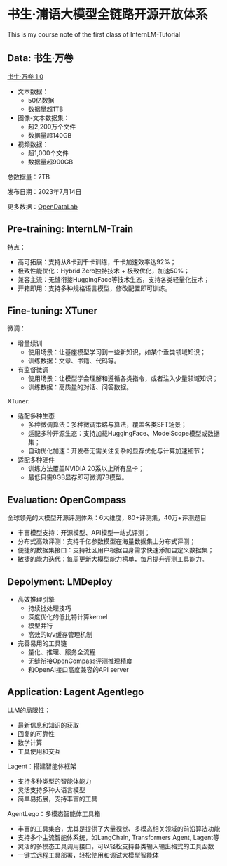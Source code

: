 # 书生·浦语大模型全链路开源开放体系
This is my course note of the first class of InternLM-Tutorial

## Data: 书生·万卷

[书生·万卷 1.0](https://github.com/opendatalab/WanJuan1.0)

- 文本数据：
    - 50亿数据
    - 数据量超1TB
- 图像-文本数据集：
    - 超2,200万个文件
    - 数据量超140GB
- 视频数据：
    - 超1,000个文件
    - 数据量超900GB

总数据量：2TB

发布日期：2023年7月14日

更多数据：[OpenDataLab](https://opendatalab.com)


## Pre-training: InternLM-Train

特点：
- 高可拓展：支持从8卡到千卡训练，千卡加速效率达92%；
- 极致性能优化：Hybrid Zero独特技术 + 极致优化，加速50%；
- 兼容主流：无缝衔接HuggingFace等技术生态，支持各类轻量化技术；
- 开箱即用：支持多种规格语言模型，修改配置即可训练。

## Fine-tuning: XTuner

微调：
- 增量续训
    - 使用场景：让基座模型学习到一些新知识，如某个垂类领域知识；
    - 训练数据：文章、书籍、代码等。
- 有监督微调
    - 使用场景：让模型学会理解和遵循各类指令，或者注入少量领域知识；
    - 训练数据：高质量的对话、问答数据。

XTuner:
- 适配多种生态
    - 多种微调算法：多种微调策略与算法，覆盖各类SFT场景；
    - 适配多种开源生态：支持加载HuggingFace、ModelScope模型或数据集；
    - 自动优化加速：开发者无需关注复杂的显存优化与计算加速细节；
- 适配多种硬件
    - 训练方法覆盖NVIDIA 20系以上所有显卡；
    - 最低只需8GB显存即可微调7B模型。

## Evaluation: OpenCompass

全球领先的大模型开源评测体系：6大维度，80+评测集，40万+评测题目

- 丰富模型支持：开源模型、API模型一站式评测；
- 分布式高效评测：支持千亿参数模型在海量数据集上分布式评测；
- 便捷的数据集接口：支持社区用户根据自身需求快速添加自定义数据集；
- 敏捷的能力迭代：每周更新大模型能力榜单，每月提升评测工具能力。

## Depolyment: LMDeploy

- 高效推理引擎
    - 持续批处理技巧
    - 深度优化的低比特计算kernel
    - 模型并行
    - 高效的k/v缓存管理机制
- 完善易用的工具链
    - 量化、推理、服务全流程
    - 无缝衔接OpenCompass评测推理精度
    - 和OpenAI接口高度兼容的API server
 
## Application: Lagent Agentlego 
 
LLM的局限性：
- 最新信息和知识的获取
- 回复的可靠性
- 数学计算
- 工具使用和交互

Lagent：搭建智能体框架
- 支持多种类型的智能体能力
- 灵活支持多种大语言模型
- 简单易拓展，支持丰富的工具

AgentLego：多模态智能体工具箱
- 丰富的工具集合，尤其是提供了大量视觉、多模态相关领域的前沿算法功能
- 支持多个主流智能体系统，如LangChain, Transformers Agent, Lagent等
- 灵活的多模态工具调用接口，可以轻松支持各类输入输出格式的工具函数
- 一键式远程工具部署，轻松使用和调试大模型智能体
